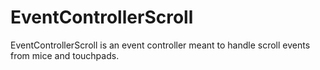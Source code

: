 # EventControllerScroll

EventControllerScroll is an event controller meant to handle scroll events from mice and touchpads.

